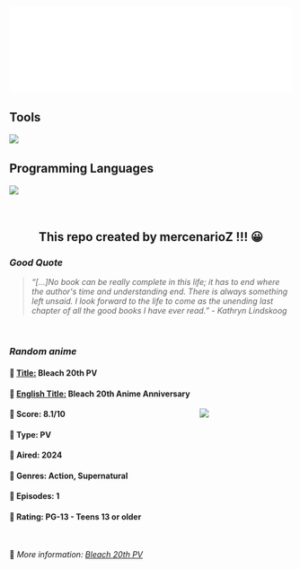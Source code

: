 
<img src="svg/nai.svg" />

<p>
  <h2>Tools</h2>
  <a href="https://skillicons.dev">
    <img src="https://skillicons.dev/icons?i=git,bash,vim,ubuntu,tensorflow,pytorch,docker,raspberrypi" />
  </a>

  <br />

  <h2>Programming Languages</h2>

  <a href="https://skillicons.dev">
    <img src="https://skillicons.dev/icons?i=python,c,cpp" />
  </a>
</p>

<br />

<h2 align="center">This repo created by mercenarioZ !!! 😀</h2>
<h3><i>Good Quote</i></h3>

<blockquote>
<i>
“[...]No book can be really complete in this life; it has to end where the author's time and understanding end. There is always something left unsaid. I look forward to the life to come as the unending last chapter of all the good books I have ever read.” - Kathryn Lindskoog
</i>
</blockquote>

<br />

<h3><i>Random anime</i></h3>

<h4>
  <strong>🥭 <u>Title:</u></strong> Bleach 20th PV
</h4>

<h4>🌿 <u>English Title:</u> Bleach 20th Anime Anniversary</h4>

<img align="right" width="165" src=https://cdn.myanimelist.net/images/anime/1357/145984.jpg />

<h4>🌱 Score: 8.1/10</h4>

<h4>🌲 Type: PV</h4>

<h4>🌴 Aired: 2024</h4>

<h4>🌵 Genres: Action, Supernatural</h4>

<h4>🥑 Episodes: 1</h4>

<h4>🍏 Rating: PG-13 - Teens 13 or older</h4>

<br />

🍂 *More information: [Bleach 20th PV](https://myanimelist.net/anime/60048/Bleach_20th_PV)*
    